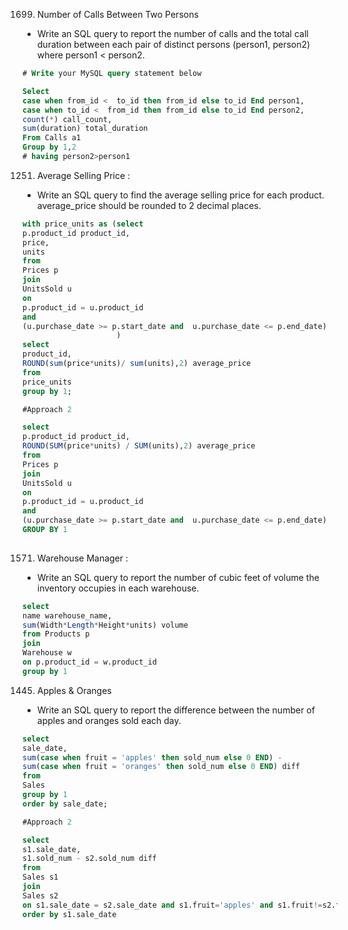 1699. Number of Calls Between Two Persons
  - Write an SQL query to report the number of calls and the total call duration between each pair of distinct persons (person1, person2) where person1 < person2.
```sql
# Write your MySQL query statement below

Select 
case when from_id <  to_id then from_id else to_id End person1,
case when to_id <  from_id then from_id else to_id End person2,
count(*) call_count,
sum(duration) total_duration
From Calls a1
Group by 1,2
# having person2>person1
```

1251. Average Selling Price :
  - Write an SQL query to find the average selling price for each product. average_price should be rounded to 2 decimal places.
```sql
with price_units as (select 
p.product_id product_id,
price,
units
from
Prices p
join
UnitsSold u
on 
p.product_id = u.product_id
and 
(u.purchase_date >= p.start_date and  u.purchase_date <= p.end_date)
                     )
select 
product_id,
ROUND(sum(price*units)/ sum(units),2) average_price 
from 
price_units
group by 1;

#Approach 2 

select 
p.product_id product_id,
ROUND(SUM(price*units) / SUM(units),2) average_price
from
Prices p
join
UnitsSold u
on 
p.product_id = u.product_id
and 
(u.purchase_date >= p.start_date and  u.purchase_date <= p.end_date)
GROUP BY 1
                     
```

1571. Warehouse Manager :
  - Write an SQL query to report the number of cubic feet of volume the inventory occupies in each warehouse.
```sql
select
name warehouse_name,
sum(Width*Length*Height*units) volume
from Products p
join 
Warehouse w
on p.product_id = w.product_id
group by 1
```

1445. Apples & Oranges 
  - Write an SQL query to report the difference between the number of apples and oranges sold each day.
```sql
select 
sale_date,
sum(case when fruit = 'apples' then sold_num else 0 END) -
sum(case when fruit = 'oranges' then sold_num else 0 END) diff
from 
Sales
group by 1
order by sale_date;

#Approach 2 

select 
s1.sale_date,
s1.sold_num - s2.sold_num diff
from 
Sales s1
join
Sales s2
on s1.sale_date = s2.sale_date and s1.fruit='apples' and s1.fruit!=s2.fruit
order by s1.sale_date
```


